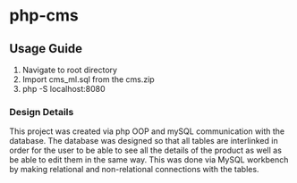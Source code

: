 # php-cms

## Usage Guide 

1) Navigate to root directory
2) Import cms_ml.sql from the cms.zip
3) php -S localhost:8080

### Design Details

This project was created via php OOP and mySQL communication with the database. 
The database was designed so that all tables are interlinked in order for the 
user to be able to see all the details of the product as well as be able to edit them
in the same way. This was done via MySQL workbench by making relational and non-relational
connections with the tables. 